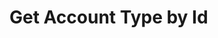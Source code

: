 # Get Account Type by Id

<api-endpoint openapi-path="../../OpenApi/user.openapi.yaml" method="GET" endpoint="/api/v1/accounts/types/{id}"/>